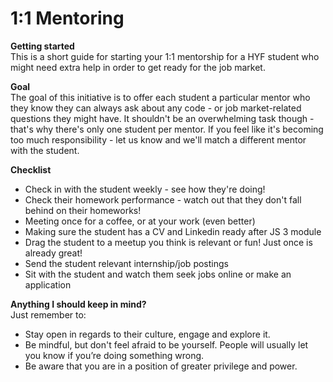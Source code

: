 # 1:1 Mentoring

**Getting started** <br>
This is a short guide for starting your 1:1 mentorship for a HYF student who might need extra help in order to get ready for the job market.

**Goal** <br>
The goal of this initiative is to offer each student a particular mentor who they know they can always ask about any code - or job market-related questions they might have. It shouldn't be an overwhelming task though - that's why there's only one student per mentor. If you feel like it's becoming too much responsibility - let us know and we'll match a different mentor with the student. 

**Checklist** <br>

- Check in with the student weekly - see how they're doing!
- Check their homework performance - watch out that they don't fall behind on their homeworks!
- Meeting once for a coffee, or at your work (even better)
- Making sure the student has a CV and Linkedin ready after JS 3 module
- Drag the student to a meetup you think is relevant or fun! Just once is already great!
- Send the student relevant internship/job postings
- Sit with the student and watch them seek jobs online or make an application

**Anything I should keep in mind?** <br>
Just remember to:<br>
- Stay open in regards to their culture, engage and explore it.
- Be mindful, but don't feel afraid to be yourself. People will usually let you know if you’re doing something wrong.
- Be aware that you are in a position of greater privilege and power.
